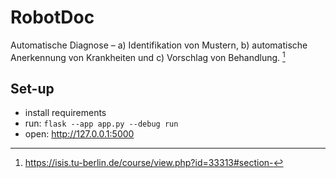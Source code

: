 # RobotDoc

Automatische Diagnose – a) Identifikation von Mustern, b) automatische Anerkennung von Krankheiten und c) Vorschlag von Behandlung. [^1]

## Set-up

- install requirements
- run: ```flask --app app.py --debug run```
- open: http://127.0.0.1:5000

[^1]: https://isis.tu-berlin.de/course/view.php?id=33313#section-
